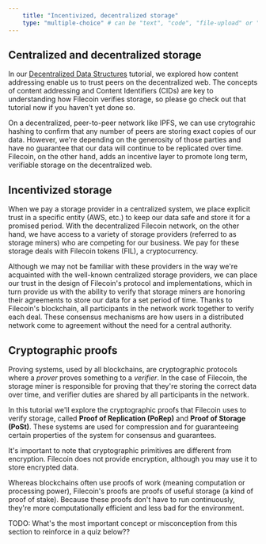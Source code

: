 ```yaml
---
    title: "Incentivized, decentralized storage"
    type: "multiple-choice" # can be "text", "code", "file-upload" or "multiple-choice"
---
```


## Centralized and decentralized storage

In our [Decentralized Data Structures](https://proto.school/#/data-structures) tutorial, we explored how content addressing enable us to trust peers on the decentralized web. The concepts of content addressing and Content Identifiers (CIDs) are key to understanding how Filecoin verifies storage, so please go check out that tutorial now if you haven't yet done so.

On a decentralized, peer-to-peer network like IPFS, we can use crytograhic hashing to confirm that any number of peers are storing exact copies of our data. However, we're depending on the generosity of those parties and have no guarantee that our data will continue to be replicated over time. Filecoin, on the other hand, adds an incentive layer to promote long term, verifiable storage on the decentralized web.

## Incentivized storage

When we pay a storage provider in a centralized system, we place explicit trust in a specific entity (AWS, etc.) to keep our data safe and store it for a promised period. With the decentralized Filecoin network, on the other hand, we have access to a variety of storage providers (referred to as storage miners) who are competing for our business. We pay for these storage deals with Filecoin tokens (FIL), a cryptocurrency.

Although we may not be familiar with these providers in the way we're acquainted with the well-known centralized storage providers, we can place our trust in the design of Filecoin's protocol and implementations, which in turn provide us with the ability to verify that storage miners are honoring their agreements to store our data for a set period of time. Thanks to Filecoin's blockchain, all participants in the network work together to verify each deal. These consensus mechanisms are how users in a distributed network come to agreement without the need for a central authority.

## Cryptographic proofs

Proving systems, used by all blockchains, are cryptographic protocols where a _prover_ proves something to a _verifier_. In the case of Filecoin, the storage miner is responsible for proving that they're storing the correct data over time, and verifier duties are shared by all participants in the network.

In this tutorial we'll explore the cryptographic proofs that Filecoin uses to verify storage, called **Proof of Replication (PoRep)** and **Proof of Storage (PoSt)**. These systems are used for compression and for guaranteeing certain properties of the system for consensus and guarantees.

It's important to note that cryptographic primitives are different from encryption. Filecoin does not provide encryption, although you may use it to store encrypted data.

Whereas blockchains often use proofs of work (meaning computation or processing power), Filecoin's proofs are proofs of useful storage (a kind of proof of stake). Because these proofs don't have to run continuously, they're more computationally efficient and less bad for the environment.

TODO: What's the most important concept or misconception from this section to reinforce in a quiz below??
